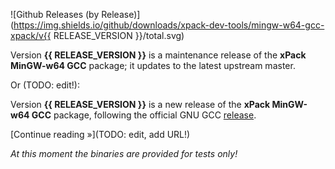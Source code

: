 ![Github Releases (by Release)](https://img.shields.io/github/downloads/xpack-dev-tools/mingw-w64-gcc-xpack/v{{ RELEASE_VERSION }}/total.svg)

Version **{{ RELEASE_VERSION }}** is a maintenance release of the **xPack MinGW-w64 GCC** package; it updates to the latest upstream master.

Or (TODO: edit!):

Version **{{ RELEASE_VERSION }}** is a new release of the **xPack MinGW-w64 GCC** package, following the official GNU GCC [release](https://gcc.gnu.org/releases.html).

[Continue reading »](TODO: edit, add URL!)

_At this moment the binaries are provided for tests only!_
